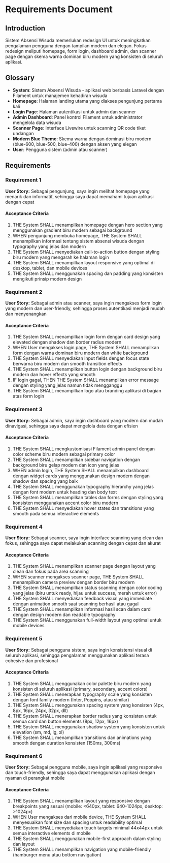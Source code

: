 # Requirements Document

## Introduction

Sistem Absensi Wisuda memerlukan redesign UI untuk meningkatkan pengalaman pengguna dengan tampilan modern dan elegan. Fokus redesign meliputi homepage, form login, dashboard admin, dan scanner page dengan skema warna dominan biru modern yang konsisten di seluruh aplikasi.

## Glossary

- **System**: Sistem Absensi Wisuda - aplikasi web berbasis Laravel dengan Filament untuk manajemen kehadiran wisuda
- **Homepage**: Halaman landing utama yang diakses pengunjung pertama kali
- **Login Page**: Halaman autentikasi untuk admin dan scanner
- **Admin Dashboard**: Panel kontrol Filament untuk administrator mengelola data wisuda
- **Scanner Page**: Interface Livewire untuk scanning QR code tiket undangan
- **Modern Blue Theme**: Skema warna dengan dominasi biru modern (blue-600, blue-500, blue-400) dengan aksen yang elegan
- **User**: Pengguna sistem (admin atau scanner)

## Requirements

### Requirement 1

**User Story:** Sebagai pengunjung, saya ingin melihat homepage yang menarik dan informatif, sehingga saya dapat memahami tujuan aplikasi dengan cepat

#### Acceptance Criteria

1. THE System SHALL menampilkan homepage dengan hero section yang menggunakan gradient biru modern sebagai background
2. WHEN pengunjung membuka homepage, THE System SHALL menampilkan informasi tentang sistem absensi wisuda dengan typography yang jelas dan modern
3. THE System SHALL menyediakan call-to-action button dengan styling biru modern yang mengarah ke halaman login
4. THE System SHALL menampilkan layout responsive yang optimal di desktop, tablet, dan mobile devices
5. THE System SHALL menggunakan spacing dan padding yang konsisten mengikuti prinsip modern design

### Requirement 2

**User Story:** Sebagai admin atau scanner, saya ingin mengakses form login yang modern dan user-friendly, sehingga proses autentikasi menjadi mudah dan menyenangkan

#### Acceptance Criteria

1. THE System SHALL menampilkan login form dengan card design yang elevated dengan shadow dan border radius modern
2. WHEN User mengakses login page, THE System SHALL menampilkan form dengan warna dominan biru modern dan white background
3. THE System SHALL menyediakan input fields dengan focus state berwarna biru modern dan smooth transition effects
4. THE System SHALL menampilkan button login dengan background biru modern dan hover effects yang smooth
5. IF login gagal, THEN THE System SHALL menampilkan error message dengan styling yang jelas namun tidak mengganggu
6. THE System SHALL menampilkan logo atau branding aplikasi di bagian atas form login

### Requirement 3

**User Story:** Sebagai admin, saya ingin dashboard yang modern dan mudah dinavigasi, sehingga saya dapat mengelola data dengan efisien

#### Acceptance Criteria

1. THE System SHALL mengkustomisasi Filament admin panel dengan color scheme biru modern sebagai primary color
2. THE System SHALL menampilkan sidebar navigation dengan background biru gelap modern dan icon yang jelas
3. WHEN admin login, THE System SHALL menampilkan dashboard dengan widget cards yang menggunakan design modern dengan shadow dan spacing yang baik
4. THE System SHALL menggunakan typography hierarchy yang jelas dengan font modern untuk heading dan body text
5. THE System SHALL menampilkan tables dan forms dengan styling yang konsisten menggunakan accent color biru modern
6. THE System SHALL menyediakan hover states dan transitions yang smooth pada semua interactive elements

### Requirement 4

**User Story:** Sebagai scanner, saya ingin interface scanning yang clean dan fokus, sehingga saya dapat melakukan scanning dengan cepat dan akurat

#### Acceptance Criteria

1. THE System SHALL menampilkan scanner page dengan layout yang clean dan fokus pada area scanning
2. WHEN scanner mengakses scanner page, THE System SHALL menampilkan camera preview dengan border biru modern
3. THE System SHALL menampilkan status scanning dengan color coding yang jelas (biru untuk ready, hijau untuk success, merah untuk error)
4. THE System SHALL menyediakan feedback visual yang immediate dengan animation smooth saat scanning berhasil atau gagal
5. THE System SHALL menampilkan informasi hasil scan dalam card dengan design modern dan readable typography
6. THE System SHALL menggunakan full-width layout yang optimal untuk mobile devices

### Requirement 5

**User Story:** Sebagai pengguna sistem, saya ingin konsistensi visual di seluruh aplikasi, sehingga pengalaman menggunakan aplikasi terasa cohesive dan profesional

#### Acceptance Criteria

1. THE System SHALL menggunakan color palette biru modern yang konsisten di seluruh aplikasi (primary, secondary, accent colors)
2. THE System SHALL menerapkan typography scale yang konsisten dengan font family modern (Inter, Poppins, atau similar)
3. THE System SHALL menggunakan spacing system yang konsisten (4px, 8px, 16px, 24px, 32px, dll)
4. THE System SHALL menerapkan border radius yang konsisten untuk semua card dan button elements (8px, 12px, 16px)
5. THE System SHALL menggunakan shadow system yang konsisten untuk elevation (sm, md, lg, xl)
6. THE System SHALL menampilkan transitions dan animations yang smooth dengan duration konsisten (150ms, 300ms)

### Requirement 6

**User Story:** Sebagai pengguna mobile, saya ingin aplikasi yang responsive dan touch-friendly, sehingga saya dapat menggunakan aplikasi dengan nyaman di perangkat mobile

#### Acceptance Criteria

1. THE System SHALL menampilkan layout yang responsive dengan breakpoints yang sesuai (mobile: <640px, tablet: 640-1024px, desktop: >1024px)
2. WHEN User mengakses dari mobile device, THE System SHALL menyesuaikan font size dan spacing untuk readability optimal
3. THE System SHALL menyediakan touch targets minimal 44x44px untuk semua interactive elements di mobile
4. THE System SHALL menggunakan mobile-first approach dalam styling dan layout
5. THE System SHALL menampilkan navigation yang mobile-friendly (hamburger menu atau bottom navigation)
